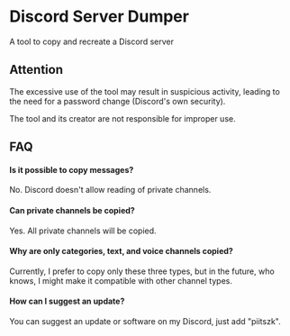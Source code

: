 # Discord Server Dumper

A tool to copy and recreate a Discord server

## Attention

The excessive use of the tool may result in suspicious activity, leading to the need for a password change (Discord's own security).

The tool and its creator are not responsible for improper use.

## FAQ

#### Is it possible to copy messages?

No. Discord doesn't allow reading of private channels.

#### Can private channels be copied?

Yes. All private channels will be copied.

#### Why are only categories, text, and voice channels copied?

Currently, I prefer to copy only these three types, but in the future, who knows, I might make it compatible with other channel types.

#### How can I suggest an update?

You can suggest an update or software on my Discord, just add "piitszk".